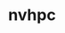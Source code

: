 ---
title: "nvhpc"
layout: cache
categories: [package, develop]
meta: {"versions": ["24.1", "24.3", "24.5"], "compilers": ["gcc@=11.4.0", "gcc@=9.4.0"], "oss": ["ubuntu20.04", "ubuntu22.04"], "platforms": ["linux"], "targets": ["neoverse_v1", "neoverse_v2", "ppc64le", "x86_64_v3"], "stacks": ["e4s", "e4s-neoverse-v2", "e4s-neoverse_v1", "e4s-power", "root"], "num_specs": 10, "num_specs_by_stack": {"e4s-power": 3, "root": 10, "e4s-neoverse_v1": 3, "e4s-neoverse-v2": 1, "e4s": 3}}
spec_details: [{"hash": "abftgpp2lbyxtyl62mpdm4mw6wjls7pk", "compiler": "gcc@=9.4.0", "versions": ["24.1"], "os": "ubuntu20.04", "platform": "linux", "target": "ppc64le", "variants": ["+blas", "build_system=generic", "default_cuda=default", "install_type=single", "+lapack", "+mpi"], "stacks": ["e4s-power", "root"], "size": "-", "tarball": "https://binaries.spack.io/develop/build_cache/linux-ubuntu20.04-ppc64le/gcc-9.4.0/nvhpc-24.1/linux-ubuntu20.04-ppc64le-gcc-9.4.0-nvhpc-24.1-abftgpp2lbyxtyl62mpdm4mw6wjls7pk.spack"}, {"hash": "q4wlyshp4r6bz6s7hy2wxhalfsvktuwn", "compiler": "gcc@=9.4.0", "versions": ["24.1"], "os": "ubuntu20.04", "platform": "linux", "target": "ppc64le", "variants": ["+blas", "build_system=generic", "default_cuda=default", "install_type=single", "+lapack", "+mpi"], "stacks": ["e4s-power", "root"], "size": "-", "tarball": "https://binaries.spack.io/develop/build_cache/linux-ubuntu20.04-ppc64le/gcc-9.4.0/nvhpc-24.1/linux-ubuntu20.04-ppc64le-gcc-9.4.0-nvhpc-24.1-q4wlyshp4r6bz6s7hy2wxhalfsvktuwn.spack"}, {"hash": "sqpzgpp7dqzgsyzayzxddacguzqxxnqm", "compiler": "gcc@=9.4.0", "versions": ["24.1"], "os": "ubuntu20.04", "platform": "linux", "target": "ppc64le", "variants": ["+blas", "build_system=generic", "default_cuda=default", "install_type=single", "+lapack", "+mpi"], "stacks": ["e4s-power", "root"], "size": "-", "tarball": "https://binaries.spack.io/develop/build_cache/linux-ubuntu20.04-ppc64le/gcc-9.4.0/nvhpc-24.1/linux-ubuntu20.04-ppc64le-gcc-9.4.0-nvhpc-24.1-sqpzgpp7dqzgsyzayzxddacguzqxxnqm.spack"}, {"hash": "fllvb3wt6myvm7bxtj5sgaq742odsxl3", "compiler": "gcc@=11.4.0", "versions": ["24.5"], "os": "ubuntu22.04", "platform": "linux", "target": "neoverse_v1", "variants": ["+blas", "build_system=generic", "default_cuda=default", "install_type=single", "+lapack", "+mpi"], "stacks": ["e4s-neoverse_v1", "root"], "size": "-", "tarball": "https://binaries.spack.io/develop/build_cache/linux-ubuntu22.04-neoverse_v1/gcc-11.4.0/nvhpc-24.5/linux-ubuntu22.04-neoverse_v1-gcc-11.4.0-nvhpc-24.5-fllvb3wt6myvm7bxtj5sgaq742odsxl3.spack"}, {"hash": "li7j7ls2vfpu7rquhdacl4wfcmzwetsu", "compiler": "gcc@=11.4.0", "versions": ["24.3"], "os": "ubuntu22.04", "platform": "linux", "target": "neoverse_v1", "variants": ["+blas", "build_system=generic", "default_cuda=default", "install_type=single", "+lapack", "+mpi"], "stacks": ["e4s-neoverse_v1", "root"], "size": "-", "tarball": "https://binaries.spack.io/develop/build_cache/linux-ubuntu22.04-neoverse_v1/gcc-11.4.0/nvhpc-24.3/linux-ubuntu22.04-neoverse_v1-gcc-11.4.0-nvhpc-24.3-li7j7ls2vfpu7rquhdacl4wfcmzwetsu.spack"}, {"hash": "7kjxxoiee2fvxadcxsxlgr6c4exyojre", "compiler": "gcc@=11.4.0", "versions": ["24.3"], "os": "ubuntu22.04", "platform": "linux", "target": "neoverse_v1", "variants": ["+blas", "build_system=generic", "default_cuda=default", "install_type=single", "+lapack", "+mpi"], "stacks": ["e4s-neoverse_v1", "root"], "size": "-", "tarball": "https://binaries.spack.io/develop/build_cache/linux-ubuntu22.04-neoverse_v1/gcc-11.4.0/nvhpc-24.3/linux-ubuntu22.04-neoverse_v1-gcc-11.4.0-nvhpc-24.3-7kjxxoiee2fvxadcxsxlgr6c4exyojre.spack"}, {"hash": "l7dtmebpgzflm47y4feav4qocpdhud4t", "compiler": "gcc@=11.4.0", "versions": ["24.3"], "os": "ubuntu22.04", "platform": "linux", "target": "neoverse_v2", "variants": ["+blas", "build_system=generic", "default_cuda=default", "install_type=single", "+lapack", "+mpi"], "stacks": ["e4s-neoverse-v2", "root"], "size": "-", "tarball": "https://binaries.spack.io/develop/build_cache/linux-ubuntu22.04-neoverse_v2/gcc-11.4.0/nvhpc-24.3/linux-ubuntu22.04-neoverse_v2-gcc-11.4.0-nvhpc-24.3-l7dtmebpgzflm47y4feav4qocpdhud4t.spack"}, {"hash": "qohbbvpor5agcwws3rebbvka5t6hn4ee", "compiler": "gcc@=11.4.0", "versions": ["24.3"], "os": "ubuntu22.04", "platform": "linux", "target": "x86_64_v3", "variants": ["+blas", "build_system=generic", "default_cuda=default", "install_type=single", "+lapack", "+mpi"], "stacks": ["e4s", "root"], "size": "-", "tarball": "https://binaries.spack.io/develop/build_cache/linux-ubuntu22.04-x86_64_v3/gcc-11.4.0/nvhpc-24.3/linux-ubuntu22.04-x86_64_v3-gcc-11.4.0-nvhpc-24.3-qohbbvpor5agcwws3rebbvka5t6hn4ee.spack"}, {"hash": "mdiney5aanazgjton4ytp5ob7tug4app", "compiler": "gcc@=11.4.0", "versions": ["24.3"], "os": "ubuntu22.04", "platform": "linux", "target": "x86_64_v3", "variants": ["+blas", "build_system=generic", "default_cuda=default", "install_type=single", "+lapack", "+mpi"], "stacks": ["e4s", "root"], "size": "-", "tarball": "https://binaries.spack.io/develop/build_cache/linux-ubuntu22.04-x86_64_v3/gcc-11.4.0/nvhpc-24.3/linux-ubuntu22.04-x86_64_v3-gcc-11.4.0-nvhpc-24.3-mdiney5aanazgjton4ytp5ob7tug4app.spack"}, {"hash": "iemyzj73dpk5eihx52u5fe4hjfndpv5k", "compiler": "gcc@=11.4.0", "versions": ["24.5"], "os": "ubuntu22.04", "platform": "linux", "target": "x86_64_v3", "variants": ["+blas", "build_system=generic", "default_cuda=default", "install_type=single", "+lapack", "+mpi"], "stacks": ["e4s", "root"], "size": "-", "tarball": "https://binaries.spack.io/develop/build_cache/linux-ubuntu22.04-x86_64_v3/gcc-11.4.0/nvhpc-24.5/linux-ubuntu22.04-x86_64_v3-gcc-11.4.0-nvhpc-24.5-iemyzj73dpk5eihx52u5fe4hjfndpv5k.spack"}]
---